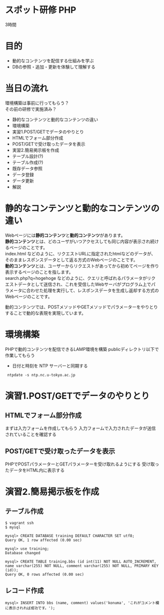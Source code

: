 # スポット研修 PHP

3時間

# 目的  

* 動的なコンテンツを配信する仕組みを学ぶ
* DBの参照・追加・更新を体験して理解する

# 当日の流れ  

環境構築は事前に行ってもらう？  
その前の研修で実施済み？

- 静的なコンテンツと動的なコンテンツの違い
- 環境構築
- 実習1.POST/GETでデータのやりとり
 - HTMLでフォーム部分作成
 - POST/GETで受け取ったデータを表示
- 実習2.簡易掲示板を作成
 - テーブル設計(?)
 - テーブル作成(?)
 - 既存データ参照
 - データ登録
 - データ更新
- 解説

# 静的なコンテンツと動的なコンテンツの違い  

Webページには**静的コンテンツ**と**動的コンテンツ**があります。  
**静的コンテンツ**とは、どのユーザがいつアクセスしても同じ内容が表示され続けるページのことです。  
index.html などのように、リクエストURLに指定されたhtmlなどのデータが、そのままレスポンスデータとして返る方式のWebページのことです。   
**動的コンテンツ**とは、ユーザーからリクエストがあってから初めてページを作り表示するページのことを指します。  
search.php?q=hogehoge などのように、クエリと呼ばれるパラメータがリクエストデータとして送信され、これを受信したWebサーバがプログラム上でパラメータに合わせた処理を実行して、レスポンスデータを生成し返却する方式のWebページのことです。  

動的コンテンツでは、POSTメソッドやGETメソッドでパラメーターをやりとりすることで動的な表現を実現しています。

# 環境構築

PHPで動的コンテンツを配信できるLAMP環境を構築
publicディレクトリ以下で作業してもらう

* 日付と時刻を NTP サーバーと同期する
```
 ntpdate -s ntp.nc.u-tokyo.ac.jp
```

# 演習1.POST/GETでデータのやりとり

## HTMLでフォーム部分作成

まずは入力フォームを作成してもらう
入力フォームで入力されたデータが送信されていることを確認する

## POST/GETで受け取ったデータを表示

PHPでPOSTパラメーターとGETパラメーターを受け取れるようにする
受け取ったデータをHTML内に表示する

# 演習2.簡易掲示板を作成

## テーブル作成

```
$ vagrant ssh
$ mysql

mysql> CREATE DATABASE training DEFAULT CHARACTER SET utf8;
Query OK, 1 row affected (0.00 sec)

mysql> use training;
Database changed

mysql> CREATE TABLE training.bbs (id int(11) NOT NULL AUTO_INCREMENT, name varchar(255) NOT NULL, comment varchar(255) NOT NULL, PRIMARY KEY (id));
Query OK, 0 rows affected (0.00 sec)
```

## レコード作成

```
mysql> INSERT INTO bbs (name, comment) values('konuma', 'これがコメント欄に表示されれば成功です。');
```
